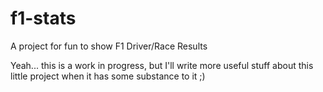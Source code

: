 # f1-stats
A project for fun to show F1 Driver/Race Results


Yeah... this is a work in progress, but I'll write more useful stuff about this little project when it has some substance to it ;)
